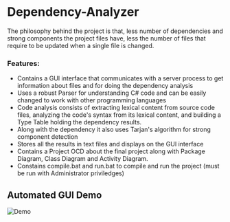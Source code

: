 # Dependency-Analyzer
The philosophy behind the project is that, less number of dependencies and strong components the project files have, less the number of files that require to be updated when a single file is changed.

### Features:
- Contains a GUI interface that communicates with a server process to get information about files and for doing the dependency analysis
- Uses a robust Parser for understanding C# code and can be easily changed to work with other programming languages
- Code analysis consists of extracting lexical content from source code files, analyzing the code's syntax from its lexical content, and building a Type Table holding the dependency results.
- Along with the dependency it also uses Tarjan's algorithm for strong component detection
- Stores all the results in text files and displays on the GUI interface
- Contains a Project OCD about the final project along with Package Diagram, Class Diagram and Activity Diagram. 
- Constains compile.bat and run.bat to compile and run the project (must be run with Administrator priviledges)


## Automated GUI Demo 

![Demo](https://i.imgur.com/8km3DaL.gif)
